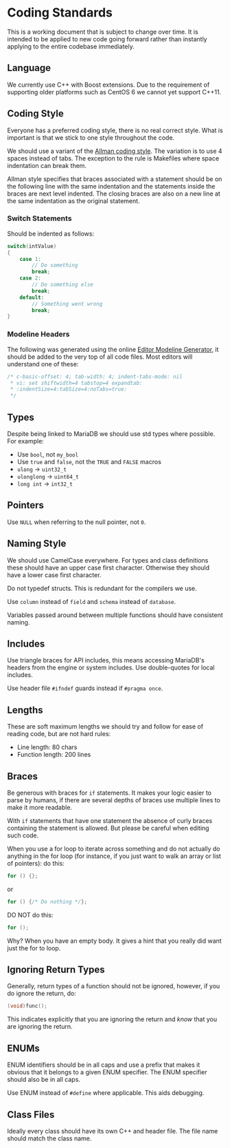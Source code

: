 # Coding Standards

This is a working document that is subject to change over time. It is intended to be applied to new code going forward rather than instantly applying to the entire codebase immediately.

## Language

We currently use C++ with Boost extensions. Due to the requirement of supporting older platforms such as CentOS 6 we cannot yet support C++11.

## Coding Style

Everyone has a preferred coding style, there is no real correct style. What is important is that we stick to one style throughout the code.

We should use a variant of the [Allman coding style](http://en.wikipedia.org/wiki/Indent_style#Allman_style). The variation is to use 4 spaces instead of tabs. The exception to the rule is Makefiles where space indentation can break them.

Allman style specifies that braces associated with a statement should be on the following line with the same indentation and the statements inside the braces are next level indented. The closing braces are also on a new line at the same indentation as the original statement.

### Switch Statements

Should be indented as follows:

```c++
switch(intValue)
{
    case 1:
        // Do something
        break;
    case 2:
        // Do something else
        break;
    default:
        // Something went wrong
        break;
}
```

### Modeline Headers

The following was generated using the online [Editor Modeline Generator](https://www.wireshark.org/tools/modelines.html), it should be added to the very top of all code files. Most editors will understand one of these:

```c++
/* c-basic-offset: 4; tab-width: 4; indent-tabs-mode: nil
 * vi: set shiftwidth=4 tabstop=4 expandtab:
 * :indentSize=4:tabSize=4:noTabs=true:
 */
```

## Types

Despite being linked to MariaDB we should use std types where possible. For example:

* Use `bool`, not `my_bool`
* Use `true` and `false`, not the `TRUE` and `FALSE` macros
* `ulong` → `uint32_t`
* `ulonglong` → `uint64_t`
* `long int` → `int32_t`

## Pointers

Use `NULL` when referring to the null pointer, not `0`.

## Naming Style

We should use CamelCase everywhere. For types and class definitions these should have an upper case first character. Otherwise they should have a lower case first character.

Do not typedef structs. This is redundant for the compilers we use.

Use `column` instead of `field` and `schema` instead of `database`.

Variables passed around between multiple functions should have consistent naming.

## Includes

Use triangle braces for API includes, this means accessing MariaDB's headers from the engine or system includes. Use double-quotes for local includes.

Use header file `#ifndef` guards instead if `#pragma once`.

## Lengths

These are soft maximum lengths we should try and follow for ease of reading code, but are not hard rules:

* Line length: 80 chars
* Function length: 200 lines

## Braces

Be generous with braces for `if` statements. It makes your logic easier to parse by humans, if there are several depths of braces use multiple lines to make it more readable.

With `if` statements that have one statement the absence of curly braces containing the statement is allowed. But please be careful when editing such code.

When you use a for loop to iterate across something and do not actually do anything in the for loop (for instance, if you just want to walk an array or list of pointers): do this:

```c++
for () {}; 
```

or

```c++
for () {/* Do nothing */};
```

DO NOT do this:

```c++
for (); 
```

Why? When you have an empty body. It gives a hint that you really did want just the for to loop.

## Ignoring Return Types

Generally, return types of a function should not be ignored, however, if you do ignore the return, do:

```c++
(void)func();
```

This indicates explicitly that you are ignoring the return and *know* that you are ignoring the return.

## ENUMs

ENUM identifiers should be in all caps and use a prefix that makes it obvious that it belongs to a given ENUM specifier. The ENUM specifier should also be in all caps.

Use ENUM instead of `#define` where applicable. This aids debugging.

## Class Files

Ideally every class should have its own C++ and header file. The file name should match the class name.
